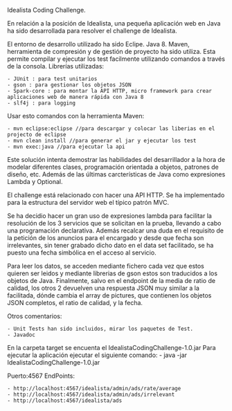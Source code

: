 Idealista Coding Challenge.

En relación a la posición de Idealista, una pequeña aplicación web en Java ha sido desarrollada para resolver el challenge de Idealista.

El entorno de desarrollo utilizado ha sido Eclipe.
Java 8.
Maven, herramienta de compresión y de gestión de proyecto ha sido utiliza. Esta permite compilar y ejecutar los test facilmente utilizando comandos a través de la consola.
Librerías utilizadas:

	- JUnit : para test unitarios
	- gson : para gestionar los objetos JSON
	- Spark-core : para montar la API HTTP, micro framework para crear aplicaciones web de manera rápida con Java 8
	- slf4j : para logging


Usar esto comandos con la herramienta Maven:

	- mvn eclipse:eclipse //para descargar y colocar las liberias en el projecto de eclipse
	- mvn clean install //para generar el jar y ejecutar los test
	- mvn exec:java //para ejecutar la api

Este solución intenta demostrar las habilidades del desarrillador a la hora de modelar diferentes clases, programación orientada a objetos, patrones de diseño, etc. Además
de las últimas carcterísticas de Java como expresiones Lambda y Optional.

El challenge está relacionado con hacer una API HTTP. Se ha implementado para la estructura del servidor web el típico patrón MVC.

Se ha decidio hacer un gran uso de expresiones lambda para facilitar la resolución de los 3 servicios que se solicitan en la prueba, llevando a cabo una programación declarativa. 
Además recalcar una duda en el requisito de la petición de los anuncios para el encargado y desde que fecha son irrelevantes, sin tener grabado dicho dato en el data set facilitado, se ha
puesto una fecha simbólica en el acceso al servicio.

Para leer los datos, se acceden mediante fichero cada vez que estos quieren ser leidos y mediante librerias de gson estos son traducidos a los objetos de Java. Finalmente, salvo en el endpoint
de la media de ratio de calidad, los otros 2 devuelven una respuesta JSON muy similar a la facilitada, dónde cambia el array de pictures, que contienen los objetos JSON completos, el ratio de calidad, y la fecha.

Otros comentarios:

	- Unit Tests han sido incluidos, mirar los paquetes de Test.
	- Javadoc
	
En la carpeta target se encuenta el IdealistaCodingChallenge-1.0.jar
Para ejecutar la aplicación ejecutar el siguiente comando:
    - java -jar IdealistaCodingChallenge-1.0.jar

Puerto:4567
EndPoints:

	- http://localhost:4567/idealista/admin/ads/rate/average
	- http://localhost:4567/idealista/admin/ads/irrelevant
	- http://localhost:4567/idealista/ads
